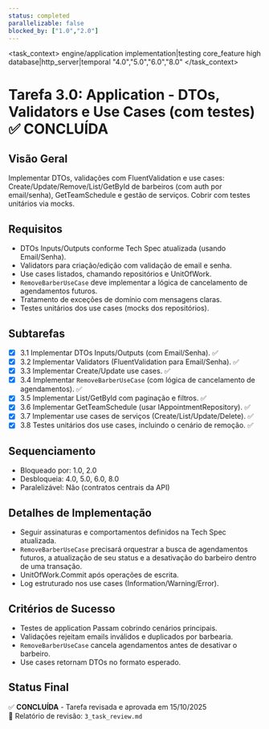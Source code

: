 ```yaml
---
status: completed
parallelizable: false
blocked_by: ["1.0","2.0"]
---
```


<task_context>
<domain>engine/application</domain>
<type>implementation|testing</type>
<scope>core_feature</scope>
<complexity>high</complexity>
<dependencies>database|http_server|temporal</dependencies>
<unblocks>"4.0","5.0","6.0","8.0"</unblocks>
</task_context>

# Tarefa 3.0: Application - DTOs, Validators e Use Cases (com testes) ✅ CONCLUÍDA

## Visão Geral
Implementar DTOs, validações com FluentValidation e use cases: Create/Update/Remove/List/GetById de barbeiros (com auth por email/senha), GetTeamSchedule e gestão de serviços. Cobrir com testes unitários via mocks.

## Requisitos
- DTOs Inputs/Outputs conforme Tech Spec atualizada (usando Email/Senha).
- Validators para criação/edição com validação de email e senha.
- Use cases listados, chamando repositórios e UnitOfWork.
- `RemoveBarberUseCase` deve implementar a lógica de cancelamento de agendamentos futuros.
- Tratamento de exceções de domínio com mensagens claras.
- Testes unitários dos use cases (mocks dos repositórios).

## Subtarefas
- [x] 3.1 Implementar DTOs Inputs/Outputs (com Email/Senha). ✅
- [x] 3.2 Implementar Validators (FluentValidation para Email/Senha). ✅
- [x] 3.3 Implementar Create/Update use cases. ✅
- [x] 3.4 Implementar `RemoveBarberUseCase` (com lógica de cancelamento de agendamentos). ✅
- [x] 3.5 Implementar List/GetById com paginação e filtros. ✅
- [x] 3.6 Implementar GetTeamSchedule (usar IAppointmentRepository). ✅
- [x] 3.7 Implementar use cases de serviços (Create/List/Update/Delete). ✅
- [x] 3.8 Testes unitários dos use cases, incluindo o cenário de remoção. ✅

## Sequenciamento
- Bloqueado por: 1.0, 2.0
- Desbloqueia: 4.0, 5.0, 6.0, 8.0
- Paralelizável: Não (contratos centrais da API)

## Detalhes de Implementação
- Seguir assinaturas e comportamentos definidos na Tech Spec atualizada.
- `RemoveBarberUseCase` precisará orquestrar a busca de agendamentos futuros, a atualização de seu status e a desativação do barbeiro dentro de uma transação.
- UnitOfWork.Commit após operações de escrita.
- Log estruturado nos use cases (Information/Warning/Error).

## Critérios de Sucesso
- Testes de application Passam cobrindo cenários principais.
- Validações rejeitam emails inválidos e duplicados por barbearia.
- `RemoveBarberUseCase` cancela agendamentos antes de desativar o barbeiro.
- Use cases retornam DTOs no formato esperado.

## Status Final
✅ **CONCLUÍDA** - Tarefa revisada e aprovada em 15/10/2025  
📄 Relatório de revisão: `3_task_review.md`